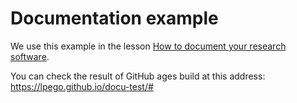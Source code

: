 # Documentation example

We use this example in the lesson
[How to document your research software](https://coderefinery.github.io/documentation/).

You can check the result of GitHub ages build at this address: https://lpego.github.io/docu-test/# 
